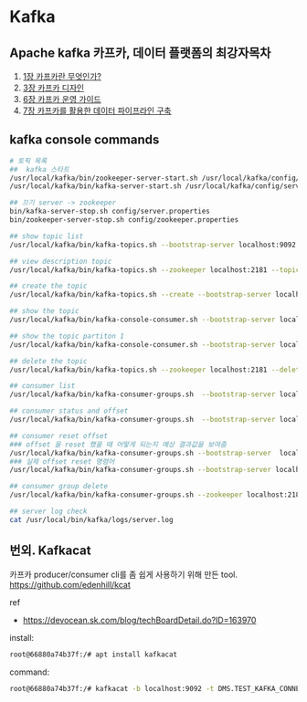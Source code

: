 # Kafka 

## Apache kafka 카프카, 데이터 플랫폼의 최강자목차
1. [1장 카프카란 무엇인가?](/Kafka/1%EC%9E%A5-%EC%B9%B4%ED%94%84%EC%B9%B4%EB%9E%80-%EB%AC%B4%EC%97%87%EC%9D%B8%EA%B0%80.md)
1. [3장 카프카 디자인](/Kafka/3%EC%9E%A5-%EC%B9%B4%ED%94%84%EC%B9%B4-%EB%94%94%EC%9E%90%EC%9D%B8.md)
1. [6장 카프카 운영 가이드](/Kafka/6%EC%9E%A5-%EC%B9%B4%ED%94%84%EC%B9%B4-%EC%9A%B4%EC%98%81-%EA%B0%80%EC%9D%B4%EB%93%9C.md)
1. [7장 카프카를 활용한 데이터 파이프라인 구축](/Kafka/7%EC%9E%A5-%EC%B9%B4%ED%94%84%EC%B9%B4%EB%A5%BC-%ED%99%9C%EC%9A%A9%ED%95%9C-%EB%8D%B0%EC%9D%B4%ED%84%B0-%ED%8C%8C%EC%9D%B4%ED%94%84%EB%9D%BC%EC%9D%B8-%EA%B5%AC%EC%B6%95.md)


## kafka console commands
```sh
# 토픽 목록
##  kafka 스타트 
/usr/local/kafka/bin/zookeeper-server-start.sh /usr/local/kafka/config/zookeeper.properties
/usr/local/kafka/bin/kafka-server-start.sh /usr/local/kafka/config/server.properties

## 끄기 server -> zookeeper
bin/kafka-server-stop.sh config/server.properties
bin/zookeeper-server-stop.sh config/zookeeper.properties

## show topic list
/usr/local/kafka/bin/kafka-topics.sh --bootstrap-server localhost:9092 --list

## view description topic
/usr/local/kafka/bin/kafka-topics.sh --zookeeper localhost:2181 --topic my_topic --describe

## create the topic
/usr/local/kafka/bin/kafka-topics.sh --create --bootstrap-server localhost:9092 --replication-factor 1 --partitions 1 --topic my_topic

## show the topic
/usr/local/kafka/bin/kafka-console-consumer.sh --bootstrap-server localhost:9092 --from-beginning --topic my_topic

## show the topic partiton 1
/usr/local/kafka/bin/kafka-console-consumer.sh --bootstrap-server localhost:9092 --from-beginning --partition 1 --topic my_topic

## delete the topic
/usr/local/kafka/bin/kafka-topics.sh --zookeeper localhost:2181 --delete --topic my_topic

## consumer list
/usr/local/kafka/bin/kafka-consumer-groups.sh  --bootstrap-server localhost:9092 --list

## consumer status and offset
/usr/local/kafka/bin/kafka-consumer-groups.sh  --bootstrap-server localhost:9092 --group console-consumer-23 --describe

## consumer reset offset 
### offset 을 reset 했을 때 어떻게 되는지 예상 결과값을 보여줌
/usr/local/kafka/bin/kafka-consumer-groups.sh --bootstrap-server  localhost:9092 --group console-consumer-23 --topic my_topic --reset-offsets --to-earliest --dry-run
### 실제 offset reset 명령어
/usr/local/kafka/bin/kafka-consumer-groups.sh --bootstrap-server localhost:9092 --group console-consumer-23 --topic my_topic --reset-offsets --to-earliest --execute

## consumer group delete
/usr/local/kafka/bin/kafka-consumer-groups.sh --zookeeper localhost:2181 --delete --group console-consumer-23

## server log check
cat /usr/local/bin/kafka/logs/server.log 
```


## 번외. Kafkacat
카프카 producer/consumer cli를 좀 쉽게 사용하기 위해 만든 tool. https://github.com/edenhill/kcat

ref
- https://devocean.sk.com/blog/techBoardDetail.do?ID=163970

install:
```sh
root@66880a74b37f:/# apt install kafkacat

```


command:
```sh
root@66880a74b37f:/# kafkacat -b localhost:9092 -t DMS.TEST_KAFKA_CONNECTOR -f '{"Topic":"%t", "partition":%p, "atOffset":%o, "key":%k, "message":%s}\n' |jq .
```
